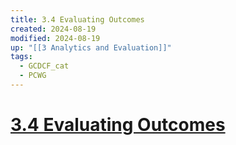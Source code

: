 ```yaml
---
title: 3.4 Evaluating Outcomes
created: 2024-08-19
modified: 2024-08-19
up: "[[3 Analytics and Evaluation]]"
tags:
  - GCDCF_cat
  - PCWG
---
```

# [3.4 Evaluating Outcomes](3.4%20Evaluating%20Outcomes.md)
